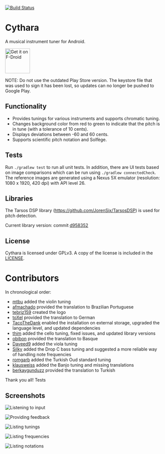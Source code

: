 [![Build Status](https://travis-ci.org/gstraube/cythara.svg?branch=master)](https://travis-ci.org/gstraube/cythara)

# Cythara
A musical instrument tuner for Android.

[<img src="https://fdroid.gitlab.io/artwork/badge/get-it-on.png"
      alt="Get it on F-Droid"
      height="80">](https://f-droid.org/packages/com.github.cythara/)

NOTE: Do not use the outdated Play Store version.
The keystore file that was used to sign it has been lost, so updates can no longer be pushed to Google Play.

## Functionality

* Provides tunings for various instruments and supports chromatic tuning.
* Changes background color from red to green to indicate that the pitch is in tune (with a tolerance of 10 cents).
* Displays deviations between -60 and 60 cents.
* Supports scientific pitch notation and Solfège.

## Tests

Run `./gradlew test` to run all unit tests. In addition, there are UI tests based on image comparisons which
can be run using `./gradlew connectedCheck`. The reference images are generated using a Nexus 5X emulator
(resolution: 1080 x 1920, 420 dpi) with API level 26.

## Libraries

The Tarsos DSP library (https://github.com/JorenSix/TarsosDSP) is used for pitch detection.

Current library version: commit [d958352](https://github.com/JorenSix/TarsosDSP/tree/d9583528b9573a97c220d19e6d9ab2929e9bd1c5)

## License

Cythara is licensed under GPLv3. A copy of the license is included in the [LICENSE](https://github.com/gstraube/cythara/blob/master/LICENSE).

# Contributors

In chronological order:
* [mtbu](https://github.com/mtbu) added the violin tuning
* [afmachado](https://github.com/afmachado) provided the translation to Brazilian Portuguese
* [tebriz159](https://github.com/tebriz159) created the logo
* [toXel](https://github.com/toXel) provided the translation to German
* [TacoTheDank](https://github.com/TacoTheDank) enabled the installation on external storage, upgraded the language level, and updated dependencies
* [thim](https://github.com/thim) added the cello tuning, fixed issues, and updated library versions
* [obibon](https://github.com/obibon) provided the translation to Basque
* [Daveed9](https://github.com/Daveed9) added the viola tuning
* [SiIky](https://github.com/SiIky) added the Drop C bass tuning and suggested a more reliable way of handling note frequencies
* [romgarb](https://github.com/romgarb) added the Turkish Oud standard tuning
* [klausweiss](https://github.com/klausweiss) added the Banjo tuning and missing translations
* [berkaygunduzz](https://github.com/berkaygunduzz) provided the translation to Turkish

Thank you all!
Tests

## Screenshots

![Listening to input](/fastlane/metadata/android/en-US/phoneScreenshots/listening.png?raw=true)

![Providing feedback](/fastlane/metadata/android/en-US/phoneScreenshots/feedback.png?raw=true)

![Listing tunings](/fastlane/metadata/android/en-US/phoneScreenshots/tunings.png?raw=true)

![Listing frequencies](/fastlane/metadata/android/en-US/phoneScreenshots/choose_frequency.png?raw=true)

![Listing notations](/fastlane/metadata/android/en-US/phoneScreenshots/choose_notation.png?raw=true)

